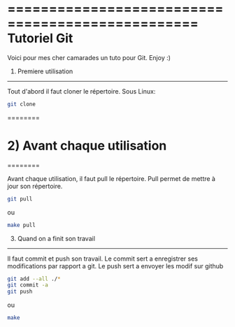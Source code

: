 =================================================
		Tutoriel Git
=================================================

Voici pour mes cher camarades un tuto pour Git. 
Enjoy :)


1) Premiere utilisation
-----

Tout d'abord il faut cloner le répertoire.
Sous Linux:

```bash
git clone
```

========
# 2) Avant chaque utilisation
========

Avant chaque utilisation, il faut pull le répertoire.
Pull permet de mettre à jour son répertoire.

```bash
git pull
```
ou
```bash
make pull
```


3) Quand on a finit son travail
------

Il faut commit et push son travail.
Le commit sert a enregistrer ses modifications par
rapport a git. Le push sert a envoyer les modif sur
github

```bash
git add --all ./*
git commit -a
git push
```
ou
```bash
make
```
